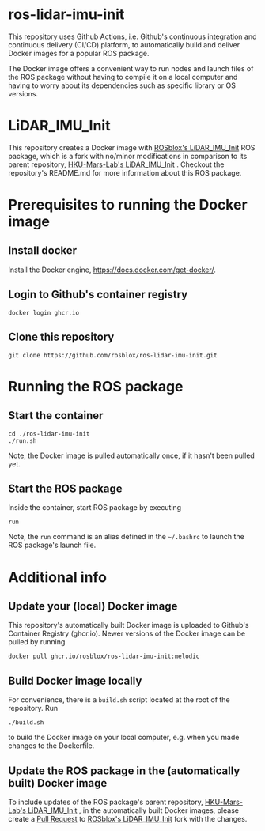 # ros-lidar-imu-init

This repository uses Github Actions, i.e. Github's  continuous integration and continuous delivery (CI/CD) platform, to automatically build and deliver Docker images for a popular ROS package.

The Docker image offers a convenient way to run nodes and launch files of the ROS package without having to compile it on a local computer and having to worry about its dependencies such as specific library or OS versions.

# LiDAR_IMU_Init

This repository creates a Docker image with 
[ROSblox's LiDAR_IMU_Init](https://github.com/rosblox/LiDAR_IMU_Init) 
ROS package, which is a fork with no/minor modifications in comparison to its parent repository, 
[HKU-Mars-Lab's LiDAR_IMU_Init](https://github.com/hku-mars/LiDAR_IMU_Init)
. Checkout the repository's README.md for more information about this ROS package.

# Prerequisites to running the Docker image

## Install docker

Install the Docker engine, https://docs.docker.com/get-docker/.


## Login to Github's container registry
```
docker login ghcr.io
```

## Clone this repository
```
git clone https://github.com/rosblox/ros-lidar-imu-init.git
```


# Running the ROS package

## Start the container
```
cd ./ros-lidar-imu-init
./run.sh
```
Note, the Docker image is pulled automatically once, if it hasn't been pulled yet.

## Start the ROS package
Inside the container, start ROS package by executing
```
run
```
Note, the `run` command is an alias defined in the `~/.bashrc` to launch the ROS package's launch file.


# Additional info


## Update your (local) Docker image

This repository's automatically built Docker image is uploaded to Github's Container Registry (ghcr.io). Newer versions of the Docker image can be pulled by running
```
docker pull ghcr.io/rosblox/ros-lidar-imu-init:melodic
```

## Build Docker image locally
For convenience, there is a `build.sh` script located at the root of the repository. Run 
```
./build.sh
```
to build the Docker image on your local computer, e.g. when you made changes to the Dockerfile.

## Update the ROS package in the (automatically built) Docker image

To include updates of the ROS package's parent repository,
[HKU-Mars-Lab's LiDAR_IMU_Init](https://github.com/hku-mars/LiDAR_IMU_Init)
, in the automatically built Docker images, please create a [Pull Request](https://docs.github.com/en/pull-requests/collaborating-with-pull-requests/proposing-changes-to-your-work-with-pull-requests/creating-a-pull-request) to 
[ROSblox's LiDAR_IMU_Init](https://github.com/rosblox/LiDAR_IMU_Init) 
fork with the changes. 